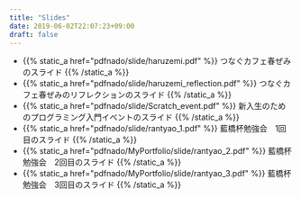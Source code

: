 ```yaml
---
title: "Slides"
date: 2019-06-02T22:07:23+09:00
draft: false
---
```



- {{% static_a href="pdfnado/slide/haruzemi.pdf" %}} つなぐカフェ春ぜみのスライド {{% /static_a %}}
- {{% static_a href="pdfnado/slide/haruzemi_reflection.pdf" %}} つなぐカフェ春ぜみのリフレクションのスライド {{% /static_a %}}
- {{% static_a href="pdfnado/slide/Scratch_event.pdf" %}} 新入生のためのプログラミング入門イベントのスライド {{% /static_a %}}
- {{% static_a href="pdfnado/slide/rantyao_1.pdf" %}} 藍橋杯勉強会　1回目のスライド {{% /static_a %}}
- {{% static_a href="pdfnado/MyPortfolio/slide/rantyao_2.pdf" %}} 藍橋杯勉強会　2回目のスライド {{% /static_a %}}
- {{% static_a href="pdfnado/MyPortfolio/slide/rantyao_3.pdf" %}} 藍橋杯勉強会　3回目のスライド {{% /static_a %}}
